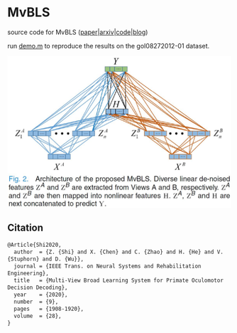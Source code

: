 # MvBLS

source code for MvBLS ([paper](https://ieeexplore.ieee.org/document/9120084)|[arxiv](https://arxiv.org/abs/1908.06180)|[code](https://github.com/ZhenhuaShi/MvBLS)|[blog](http://blog.sciencenet.cn/blog-3418535-1194891.html ))

run [demo.m](https://github.com/ZhenhuaShi/MvBLS/blob/main/demo.m) to reproduce the results on the goI08272012-01 dataset.

<div align=center><img src="https://github.com/ZhenhuaShi/MvBLS/blob/main/MvBLS.JPG"/></div>

## Citation
```
@Article{Shi2020,
  author  = {Z. {Shi} and X. {Chen} and C. {Zhao} and H. {He} and V. {Stuphorn} and D. {Wu}},
  journal = {IEEE Trans. on Neural Systems and Rehabilitation Engineering},
  title   = {Multi-View Broad Learning System for Primate Oculomotor Decision Decoding},
  year    = {2020},
  number  = {9},
  pages   = {1908-1920},
  volume  = {28},
}
```
